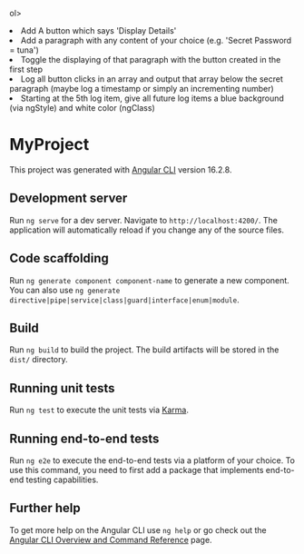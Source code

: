 ol>
        <li>Add A button which says 'Display Details'</li>
        <li>Add a paragraph with any content of your choice (e.g. 'Secret Password = tuna')</li>
        <li>Toggle the displaying of that paragraph with the button created in the first step</li>
        <li>Log all button clicks in an array and output that array below the secret paragraph (maybe log a timestamp or
          simply an incrementing number)
        </li>
        <li>Starting at the 5th log item, give all future log items a blue background (via ngStyle) and white color
          (ngClass)
        </li>



# MyProject

This project was generated with [Angular CLI](https://github.com/angular/angular-cli) version 16.2.8.

## Development server

Run `ng serve` for a dev server. Navigate to `http://localhost:4200/`. The application will automatically reload if you change any of the source files.

## Code scaffolding

Run `ng generate component component-name` to generate a new component. You can also use `ng generate directive|pipe|service|class|guard|interface|enum|module`.

## Build

Run `ng build` to build the project. The build artifacts will be stored in the `dist/` directory.

## Running unit tests

Run `ng test` to execute the unit tests via [Karma](https://karma-runner.github.io).

## Running end-to-end tests

Run `ng e2e` to execute the end-to-end tests via a platform of your choice. To use this command, you need to first add a package that implements end-to-end testing capabilities.

## Further help

To get more help on the Angular CLI use `ng help` or go check out the [Angular CLI Overview and Command Reference](https://angular.io/cli) page.
